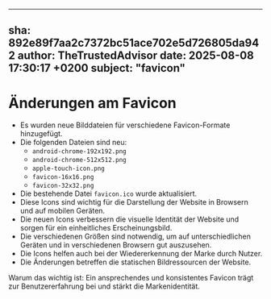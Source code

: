 ---
  sha: 892e89f7aa2c7372bc51ace702e5d726805da942
  author: TheTrustedAdvisor
  date: 2025-08-08 17:30:17 +0200
  subject: "favicon"
  ---

  # Änderungen am Favicon

- Es wurden neue Bilddateien für verschiedene Favicon-Formate hinzugefügt.
- Die folgenden Dateien sind neu:
  - `android-chrome-192x192.png`
  - `android-chrome-512x512.png`
  - `apple-touch-icon.png`
  - `favicon-16x16.png`
  - `favicon-32x32.png`
- Die bestehende Datei `favicon.ico` wurde aktualisiert.
- Diese Icons sind wichtig für die Darstellung der Website in Browsern und auf mobilen Geräten.
- Die neuen Icons verbessern die visuelle Identität der Website und sorgen für ein einheitliches Erscheinungsbild.
- Die verschiedenen Größen sind notwendig, um auf unterschiedlichen Geräten und in verschiedenen Browsern gut auszusehen.
- Die Icons helfen auch bei der Wiedererkennung der Marke durch Nutzer.
- Die Änderungen betreffen die statischen Bildressourcen der Website.

Warum das wichtig ist: Ein ansprechendes und konsistentes Favicon trägt zur Benutzererfahrung bei und stärkt die Markenidentität.

